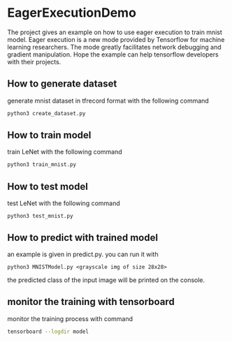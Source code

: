 # EagerExecutionDemo
The project gives an example on how to use eager execution to train mnist model. Eager execution is a new mode provided by Tensorflow for machine learning researchers. The mode greatly facilitates network debugging and gradient manipulation. Hope the example can help tensorflow developers with their projects.

## How to generate dataset
generate mnist dataset in tfrecord format with the following command

```Bash
python3 create_dataset.py
```

## How to train model
train LeNet with the following command

```Bash
python3 train_mnist.py
```

## How to test model
test LeNet with the following command

```Base
python3 test_mnist.py
```

## How to predict with trained model
an example is given in predict.py. you can run it with

```Base
python3 MNISTModel.py <grayscale img of size 28x28>
```

the predicted class of the input image will be printed on the console.

## monitor the training with tensorboard
monitor the training process with command

```Bash
tensorboard --logdir model
```
